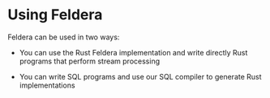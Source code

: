# Using Feldera

Feldera can be used in two ways:

* You can use the Rust Feldera implementation and write directly Rust
  programs that perform stream processing

* You can write SQL programs and use our SQL compiler to generate
  Rust implementations


